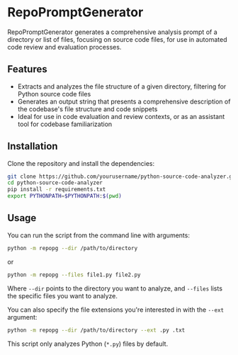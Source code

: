 # RepoPromptGenerator

RepoPromptGenerator generates a comprehensive analysis prompt of a directory or list of files, focusing on source code files, for use in automated code review and evaluation processes.

## Features

- Extracts and analyzes the file structure of a given directory, filtering for Python source code files
- Generates an output string that presents a comprehensive description of the codebase's file structure and code snippets
- Ideal for use in code evaluation and review contexts, or as an assistant tool for codebase familiarization

## Installation

Clone the repository and install the dependencies:

```bash
git clone https://github.com/yourusername/python-source-code-analyzer.git
cd python-source-code-analyzer
pip install -r requirements.txt
export PYTHONPATH=$PYTHONPATH:$(pwd)
```

## Usage

You can run the script from the command line with arguments:

```bash
python -m repopg --dir /path/to/directory
```

or

```bash
python -m repopg --files file1.py file2.py
```

Where `--dir` points to the directory you want to analyze, and `--files` lists the specific files you want to analyze.

You can also specify the file extensions you're interested in with the `--ext` argument:

```bash
python -m repopg --dir /path/to/directory --ext .py .txt
```

This script only analyzes Python (`*.py`) files by default.
